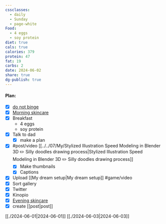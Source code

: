 ```yaml
---
cssclasses:
  - daily
  - Sunday
  - page-white
Food:
  - 4 eggs
  - soy protein
diet: true
cals: true
calories: 379
protein: 47
fat: 19
carbs: 2
date: 2024-06-02
share: true
dg-publish: true
---
```

#### Plan:
- [x] [do not binge](../../99/Template/Daily.md#)
- [x] [Morning skincare](../../AM.png)
- [x] Breakfast
	- 4 eggs
	- soy protein
- [x] Talk to dad
	- [x] make a plan
- [x] #post/video [[../../07/My/Stylized Illustration Speed Modeling in Blender 3D ✏️ Silly doodles drawing process|Stylized Illustration Speed Modeling in Blender 3D ✏️ Silly doodles drawing process]]
	- [x] Make thumbnails
	- [x] Captions
- [x] Upload [[My dream setup|My dream setup]] #game/video
- [x] Sort gallery
- [x] Twitter
- [x] Kinopio
- [x] [Evening skincare](../../PM.png)
- [x] create [[post|post]]

[[./2024-06-01|2024-06-01]]
[[./2024-06-03|2024-06-03]]